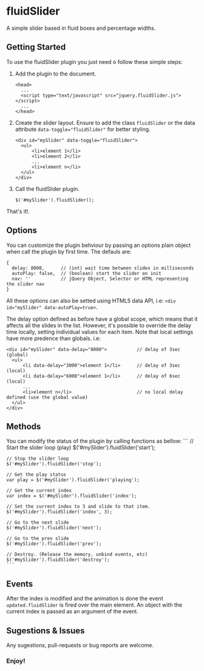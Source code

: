 fluidSlider
===========

A simple slider based in fluid boxes and percentage widths.


Getting Started
----------------

To use the fluidSlider plugin you just need o follow these simple steps:

1. Add the plugin to the document.

    ```
    <head>
      ...
      <script type="text/javascript" src="jquery.fluidSlider.js"></script>
      ...
    </head>
    ```

2. Create the slider layout. Ensure to add the class `fluidSlider` or the data attribute `data-toggle="fluidSlider"` for better styling.

    ```
    <div id="mySlider" data-toggle="fluidSlider">
      <ul>
          <li>element 1</li>
          <li>element 2</li>
          ...
          <li>element n</li>
      </ul>
    </div>
    ```

3. Call the fluidSlider plugin.
    ```
    $('#mySlider').fluidSlider();
    ```

That's it!.

Options
----------------
You can customize the plugin behviour by passing an options plain object when call the plugin by first time. The defauls are:
```
{
  delay: 8000,      // (int) wait time between slides in milliseconds
  autoPlay: false,  // (boolean) start the slider on init
  nav: ''           // jQuery Object, Selector or HTML representing the slider nav
}
```

All these options can also be setted using HTML5 data API, i.e: `<div id="mySlider" data-autoPlay=true>`.

The delay option defined as before have a global scope, which means that it affects all the slides in the list. However, it's possible to override the delay time locally, setting individual values for each item.
Note that local settings have more predence than globals. i.e:
```
<div id="mySlider" data-delay="8000">           // delay of 3sec (global)
  <ul>
      <li data-delay="3000">element 1</li>      // delay of 3sec (local)
      <li data-delay="6000">element 1</li>      // delay of 6sec (local)
      ...
      <li>element n</li>                        // no local delay defined (use the global value)
  </ul>
</div>
```

Methods
----------------
You can modify the status of the plugin by calling functions as bellow:
    ```
    // Start the slider loop (play)
    $('#mySlider').fluidSlider('start');

    // Stop the slider loop
    $('#mySlider').fluidSlider('stop');

    // Get the play status
    var play = $('#mySlider').fluidSlider('playing');

    // Get the current index
    var index = $('#mySlider').fluidSlider('index');

    // Set the current index to 3 and slide to that item.
    $('#mySlider').fluidSlider('index', 3);

    // Go to the next slide
    $('#mySlider').fluidSlider('next');

    // Go to the prev slide
    $('#mySlider').fluidSlider('prev');

    // Destroy. (Release the memory, unbind events, etc)
    $('#mySlider').fluidSlider('destroy');
    ```

Events
----------------
After the index is modified and the animation is done the event `updated.fluidSlider` is fired over the main element. An object with the current index is passed as an argument of the event.


Sugestions & Issues
-------------------
Any sugestions, pull-requests or bug reports are welcome.

### Enjoy!
